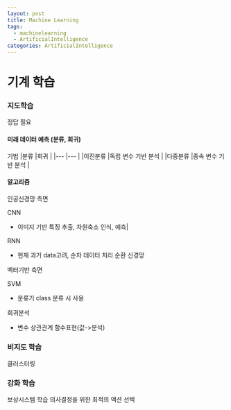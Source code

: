 ```yaml
---
layout: post
title: Machine Learning
tags: 
  - machinelearning
  - ArtificialIntelligence
categories: ArtificialIntelligence
---
```


# 기계 학습

### 지도학습
정답 필요

#### 미래 데이터 예측 (분류, 회귀)

기법
|분류               |회귀                |
|---                |---                |
|이진분류           |독립 변수 기반 분석  |
|다중분류           |종속 변수 기반 분석  |


#### 알고리즘
인공신경망 측면

CNN
- 이미지 기반 특징 추출, 차원축소 인식, 예측|    

RNN 
- 현재 과거 data고려, 순차 데이터 처리 순환 신경망 


벡터기반 측면

SVM      
- 분류기 class 분류 시 사용

회귀분석
- 변수 상관관계 함수표현(값->분석)


### 비지도 학습
클러스터링

### 강화 학습
보상시스템 학습
의사결정을 위한 최적의 액션 선택
